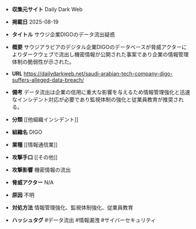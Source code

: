 - **収集元サイト**
Daily Dark Web

- **掲載日**
2025-08-19

- **タイトル**
サウジ企業DIGOのデータ流出疑惑

- **概要**
サウジアラビアのデジタル企業DIGOのデータベースが脅威アクターによりダークウェブで流出し機密情報が公開された事案であり企業の情報管理体制の脆弱性が示された。

- **URL**
https://dailydarkweb.net/saudi-arabian-tech-company-digo-suffers-alleged-data-breach/

- **備考**
データ流出は企業の信用に重大な影響を与えるため情報管理強化と迅速なインシデント対応が必要であり監視体制の強化と従業員教育が推奨される。

- **分類**
[[他組織インシデント]]

- **組織名**
DIGO

- **業種**
[[情報通信業]]

- **攻撃手口**
[[その他]]

- **攻撃影響**
機密情報の流出

- **脅威アクター**
N/A

- **原因**
不明

- **対処方法**
情報管理強化、監視体制強化、従業員教育

- **ハッシュタグ**
#データ流出 #情報漏洩 #サイバーセキュリティ
